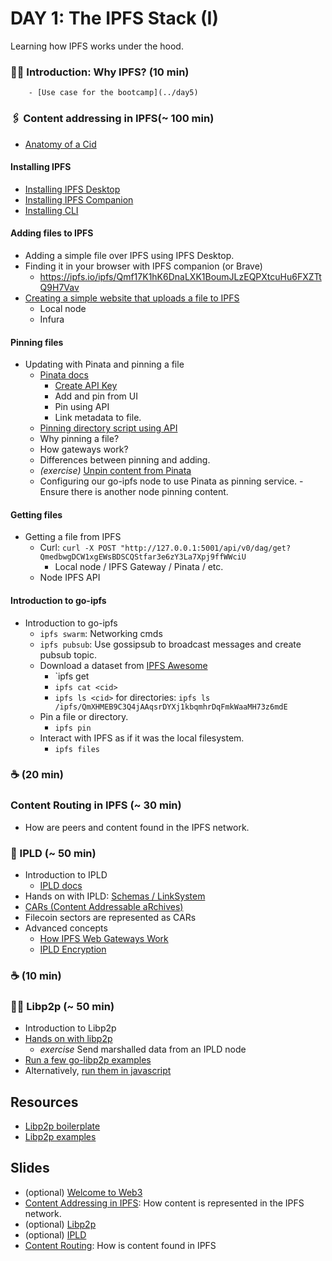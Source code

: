 # DAY 1: The IPFS Stack (I)
Learning how IPFS works under the hood.

### 🤷‍♂️ Introduction: Why IPFS? (10 min)
        - [Use case for the bootcamp](../day5)
### 🖇️ Content addressing in IPFS(~ 100 min)
- [Anatomy of a Cid](https://cid.ipfs.io/)

#### Installing IPFS
- [Installing IPFS Desktop](https://docs.ipfs.io/install/ipfs-desktop/)
- [Installing IPFS Companion](https://docs.ipfs.io/install/ipfs-companion/)
- [Installing CLI](./ipfs/ipfs_install.md)

#### Adding files to IPFS
- Adding a simple file over IPFS using IPFS Desktop.
- Finding it in your browser with IPFS companion (or Brave)
  - https://ipfs.io/ipfs/Qmf17K1hK6DnaLXK1BoumJLzEQPXtcuHu6FXZTtQ9H7Vav
- [Creating a simple website that uploads a file to IPFS](./ipfs/ipfs-example)
  - Local node
  - Infura

#### Pinning files
- Updating with Pinata and pinning a file
  - [Pinata docs](https://docs.pinata.cloud/)
    - [Create API Key](https://app.pinata.cloud/keys)
    - Add and pin from UI
    - Pin using API
    - Link metadata to file. 
   - [Pinning directory script using API](./ipfs/pinata)
  - Why pinning a file?
  - How gateways work?
  - Differences between pinning and adding.
  - _(exercise)_ [Unpin content from Pinata](https://docs.pinata.cloud/api-pinning/unpin)
  - Configuring our go-ipfs node to use Pinata as pinning service.
        - Ensure there is another node pinning content.

#### Getting files
- Getting a file from IPFS
  - Curl: `curl -X POST "http://127.0.0.1:5001/api/v0/dag/get?QmedbwgDCW1xgEWsBDSCQStfar3e6zY3La7Xpj9ffWWciU`
    - Local node / IPFS Gateway / Pinata / etc.
  - Node IPFS API

#### Introduction to go-ipfs
- Introduction to go-ipfs
  - `ipfs swarm`: Networking cmds
  - `ipfs pubsub`: Use gossipsub to broadcast messages and create pubsub topic.
  - Download a dataset from [IPFS Awesome](http://awesome.ipfs.io.ipns.localhost:8080/datasets/)
    - `ipfs get <cid>
    - `ipfs cat <cid>`
    - `ipfs ls <cid>` for directories: `ipfs ls /ipfs/QmXHMEB9C3Q4jAAqsrDYXj1kbqmhrDqFmkWaaMH73z6mdE`
  - Pin a file or directory.
    - `ipfs pin`
  - Interact with IPFS as if it was the local filesystem.
    - `ipfs files`

### ☕ (20 min)

### Content Routing in IPFS (~ 30 min)
- How are peers and content found in the IPFS network.

### 📂 IPLD (~ 50 min)
- Introduction to IPLD
  - [IPLD docs](https://ipld.io/docs/)
- Hands on with IPLD: [Schemas / LinkSystem](./ipld)
- [CARs (Content Addressable aRchives)](https://ipld.io/specs/transport/car/)
- Filecoin sectors are represented as CARs
- Advanced concepts
  - [How IPFS Web Gateways Work](https://ipld.io/docs/synthesis/how-ipfs-web-gateways-work/)
  - [IPLD Encryption](https://ipld.io/docs/synthesis/encryption/)

### ☕ (10 min)
### 🧑‍💻 Libp2p (~ 50 min)
- Introduction to Libp2p 
- [Hands on with libp2p](./libp2p)
  - _exercise_ Send marshalled data from an IPLD node
- [Run a few go-libp2p examples](https://github.com/libp2p/go-libp2p/tree/master/examples)
- Alternatively, [run them in javascript](https://github.com/libp2p/js-libp2p/tree/master/examples)

## Resources
- [Libp2p boilerplate](https://github.com/adlrocha/libp2p-boilerplate)
- [Libp2p examples](https://github.com/libp2p/go-libp2p/tree/master/examples)

## Slides
- (optional) [Welcome to Web3](https://docs.google.com/presentation/d/1LvyOH1cqRNefbdLfVwg7raHMqbas0zE6UuQLT2MOTPI/edit#slide=id.gc7c539c017_1_0)
- [Content Addressing in IPFS](https://docs.google.com/presentation/d/1Ym2jGkQAnK4NftPYJPsffQKsxZoh5hf9o-PPsAxoAnw/edit#slide=id.gcbc13f3623_1_65): How content is represented in the IPFS network.
- (optional) [Libp2p](https://docs.google.com/presentation/d/190-e2PvZ9OPu3oLrT1j2Qf5RmWygV-7txpYrrcnip04/edit#slide=id.gd4931e17b8_0_4)
- (optional) [IPLD](https://docs.google.com/presentation/d/1-ZscY84fI_gncQn6H3IOLnL8Icr06a9aun8dgvKUGtM/edit#slide=id.gd94be6831b_1_315)
- [Content Routing](https://docs.google.com/presentation/d/15kzc0rEgOmFTKfcY17E6sjxRDGyqGt760wLTonTtomc/edit#slide=id.gca91fcfd49_0_0): How is content found in IPFS
